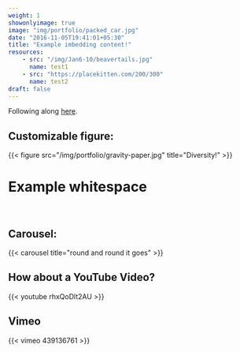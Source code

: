 ```yaml
---
weight: 1
showonlyimage: true
image: "img/portfolio/packed_car.jpg"
date: "2016-11-05T19:41:01+05:30"
title: "Example imbedding content!"
resources:
    - src: "/img/Jan6-10/beavertails.jpg"
      name: test1
    - src: "https://placekitten.com/200/300"
      name: test2
draft: false
---
```


Following along [here](https://gohugo.io/content-management/shortcodes/#use-hugos-built-in-shortcodes).

## Customizable figure:

{{< figure src="/img/portfolio/gravity-paper.jpg" title="Diversity!" >}}

# Example whitespace 
&nbsp;
&nbsp;
&nbsp;

## Carousel:

{{< carousel title="round and round it goes" >}}

## How about a YouTube Video?

{{< youtube rhxQoDlt2AU >}}

## Vimeo

{{< vimeo 439136761 >}}

